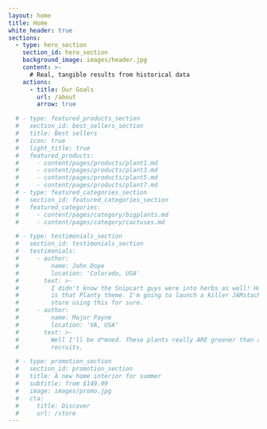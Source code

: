 ```yaml
---
layout: home
title: Home
white_header: true
sections:
  - type: hero_section
    section_id: hero_section
    background_image: images/header.jpg
    content: >-
      # Real, tangible results from historical data
    actions:
      - title: Our Goals
        url: /about
        arrow: true

  # - type: featured_products_section
  #   section_id: best_sellers_section
  #   title: Best sellers
  #   icon: true
  #   light_title: true
  #   featured_products:
  #     - content/pages/products/plant1.md
  #     - content/pages/products/plant3.md
  #     - content/pages/products/plant5.md
  #     - content/pages/products/plant7.md
  # - type: featured_categories_section
  #   section_id: featured_categories_section
  #   featured_categories:
  #     - content/pages/category/bigplants.md
  #     - content/pages/category/cactuses.md

  # - type: testimonials_section
  #   section_id: testimonials_section
  #   testimonials:
  #     - author:
  #         name: John Dope
  #         location: 'Colorado, USA'
  #       text: >-
  #         I didn't know the Snipcart guys were into herbs as well! How beautiful
  #         is that Planty theme. I'm going to launch a killer JAMstack e-commerce
  #         store using this for sure.
  #     - author:
  #         name: Major Payne
  #         location: 'VA, USA'
  #       text: >-
  #         Well I'll be d*mned. These plants really ARE greener than any of my
  #         recruits.

  # - type: promotion_section
  #   section_id: promotion_section
  #   title: A new home interior for summer
  #   subtitle: from $149.99
  #   image: images/promo.jpg
  #   cta:
  #     title: Discover
  #     url: /store
---
```


